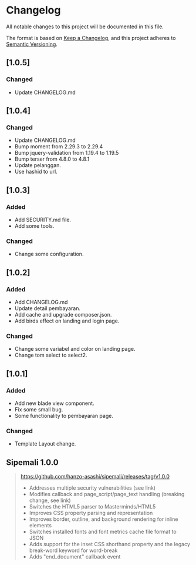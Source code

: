 # Changelog

All notable changes to this project will be documented in this file.

The format is based on [Keep a Changelog](https://keepachangelog.com/en/1.0.0/), and this project adheres to [Semantic Versioning](https://semver.org/spec/v2.0.0.html).

## [1.0.5]

### Changed

- Update CHANGELOG.md

## [1.0.4]

### Changed

- Update CHANGELOG.md
- Bump moment from 2.29.3 to 2.29.4
- Bump jquery-validation from 1.19.4 to 1.19.5
- Bump terser from 4.8.0 to 4.8.1
- Update pelanggan.
- Use hashid to url.

## [1.0.3]

### Added

- Add SECURITY.md file.
- Add some tools.

### Changed

- Change some configuration.

## [1.0.2]

### Added

- Add CHANGELOG.md
- Update detail pembayaran.
- Add cache and upgrade composer.json.
- Add birds effect on landing and login page.

### Changed

- Change some variabel and color on landing page.
- Change tom select to select2.

## [1.0.1]

### Added

- Add new blade view component.
- Fix some small bug.
- Some functionality to pembayaran page.

### Changed

- Template Layout change.

## Sipemali 1.0.0

> https://github.com/hanzo-asashi/sipemali/releases/tag/v1.0.0
> - Addresses multiple security vulnerabilities (see link)
> - Modifies callback and page_script/page_text handling (breaking change, see link)
> - Switches the HTML5 parser to Masterminds/HTML5
> - Improves CSS property parsing and representation
> - Improves border, outline, and background rendering for inline elements
> - Switches installed fonts and font metrics cache file format to JSON
> - Adds support for the inset CSS shorthand property and the legacy break-word keyword for word-break
> - Adds "end_document" callback event
